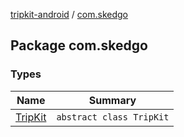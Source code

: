 [tripkit-android](../index.md) / [com.skedgo](./index.md)

## Package com.skedgo

### Types

| Name | Summary |
|---|---|
| [TripKit](-trip-kit/index.md) | `abstract class TripKit` |
